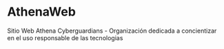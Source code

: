 # AthenaWeb
Sitio Web  Athena Cyberguardians - Organización dedicada a concientizar en el uso responsable de las tecnologias

